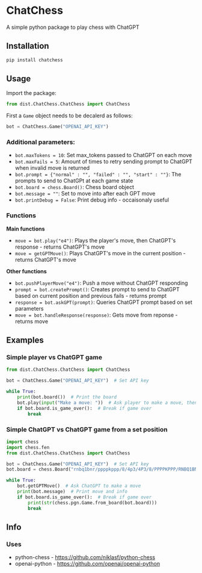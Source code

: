 # ChatChess
A simple python package to play chess with ChatGPT

## Installation

```python
pip install chatchess
```

## Usage

Import the package:

```python
from dist.ChatChess.ChatChess import ChatChess
```

First a `Game` object needs to be decalerd as follows:
```python
bot = ChatChess.Game("OPENAI_API_KEY")
```

### Additional parameters:

- `bot.maxTokens = 10`: Set max_tokens passed to ChatGPT on each move
- `bot.maxFails = 5`: Amount of times to retry sending prompt to ChatGPT when invalid move is returned
- `bot.prompt = {"normal" : "", "failed" : "", "start" : ""}`: The prompts to send to ChatGPt at each game state
- `bot.board = chess.Board()`: Chess board object
- `bot.message = ""`: Set to move into after each GPT move
- `bot.printDebug = False`: Print debug info - occaisonaly useful

### Functions

**Main functions**

- `move = bot.play("e4")`: Plays the player's move, then ChatGPT's response - returns ChatGPT's move
- `move = getGPTMove()`: Plays ChatGPT's move in the current position - returns ChatGPT's move

**Other functions**

- `bot.pushPlayerMove("e4")`: Push a move without ChatGPT responding
- `prompt = bot.createPrompt()`: Creates prompt to send to ChatGPT based on current position and previous fails - returns prompt
- `response = bot.askGPT(prompt)`: Queries ChatGPT prompt based on set parameters
- `move = bot.handleResponse(response)`: Gets move from reponse - returns move

## Examples

### Simple player vs ChatGPT game

```python
from dist.ChatChess.ChatChess import ChatChess

bot = ChatChess.Game("OPENAI_API_KEY")  # Set API key

while True:
    print(bot.board())  # Print the board
    bot.play(input("Make a move: "))  # Ask player to make a move, then ChatGPT responds
    if bot.board.is_game_over():  # Break if game over
        break
```

### Simple ChatGPT vs ChatGPT game from a set position

```python
import chess
import chess.fen
from dist.ChatChess.ChatChess import ChatChess

bot = ChatChess.Game("OPENAI_API_KEY")  # Set API key
bot.board = chess.Board("rnbq1bnr/ppppkppp/8/4p3/4P3/8/PPPPKPPP/RNBQ1BNR w - - 2 3")  # Set position

while True:
    bot.getGPTMove()  # Ask ChatGPT to make a move
    print(bot.message)  # Print move and info
    if bot.board.is_game_over():  # Break if game over
        print(str(chess.pgn.Game.from_board(bot.board)))
        break
```

## Info
### Uses
- python-chess - https://github.com/niklasf/python-chess
- openai-python - https://github.com/openai/openai-python
